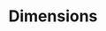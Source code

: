 ---
bigquery: https://console.cloud.google.com/bigquery?p=covid-19-dimensions-ai&page=table&d=data&t=publications
contributors: Digital Science, https://www.digital-science.com/
cost: Free for personal, non-commercial use.
description: Dimensions contains more than 100 million publications, ranging from
  articles published in scholarly journals, books and book chapters, to preprints
  and conference proceedings. All publications are contextualized with linked data
  sets, funding, publications, patents, clinical trials, and policy documents. You
  can also view associated categories, funders, institutions, and researcher profiles.
documentation: https://docs.dimensions.ai/bigquery/index.html
last_edit: 04/08/2022, 21:23:41
location: https://www.dimensions.ai/products/free/
maintained_by: Digital Science, https://www.digital-science.com/
schema_fields:
- interventions
- research_org_city_names
- date_modified
- conference
- publication_year
- resulting_publication_doi
- research_org_state_names
- patent_ids
- family_count
- funder_org
- date_online
- volume
- book_series_title
- expiration_date
- established
- granted_year
- mesh_headings
- funding_eur
- categories
- relationships
- current_assignee_countries
- proceedings_title
- funding_cad
- type
- parent_id
- funding_details
- aliases
- phase
- family_id
- pages
- id
- category_icrp_ct
- issue
- acknowledgements
- citations_count
- organisation_details
- researcher_ids
- citation_string
- title
- funding_nzd
- funding_chf
- year
- end_year
- open_access_categories_v2
- category_icrp_cso
- legal_status
- pmid
- book_title
- funding_currency
- jurisdiction
- category_hra
- wikipedia_url
- labels
- category_uoa
- filing_date
- language
- date_print
- citations
- concepts
- funding_jpy
- links
- assignee_countries
- subtitles
- assignee_orgs
- pmcid
- original_assignee_orgs
- family_members_ids
- application_number
- open_access_categories
- resulting_publication_ids
- inventor_names
- ipcr
- research_org_country_names
- reference_ids
- category_bra
- description
- priority_year
- embargo_date
- grant_number
- original_assignee
- source_id
- email_address
- abstract
- brief_title
- address
- funding_usd
- funder_orgs
- isbn
- metrics
- repository_id
- conditions
- cpc
- investigators
- altmetrics
- start_date
- expiration_year
- funder_org_acronyms
- publisher
- research_org_countries
- created_date
- supporting_grant_ids
- research_orgs
- arxiv_id
- associated_publication_doi
- end_date
- original_title
- start_year
- legal_events
- funding_aud
- associated_publication_id
- funding_amount
- publication_ids
- funding_gbp
- filing_year
- gender
- associated_grant_ids
- category_rcdc
- date_inserted
- category_hrcs_rac
- current_assignee
- editors
- repository_name
- external_ids
- kind
- category_for
- publication_date
- license
- category_sdg
- funder_countries
- filing_status
- journal
- doi
- current_assignee_orgs
- status
- date
- foa_number
- research_org_cities
- associated_publication_pmid
- category_hrcs_hc
- funder_org_cities
- funding_cny
- mesh_terms
- funder_org_countries
- priority_date
- original_assignee_countries
- date_imported_gbq
- research_org_state_codes
- cited_by_ids
- granted_date
- associated_publication_arxiv_id
- clinical_trial_ids
- eisbn
- date_normal
- funder_org_state_codes
- original_abstract
- name
- journal_lists
- active_years
- repository_url
- registry
- acronyms
- acronym
- linkout
- authors
- types
shortname: dimensions
tags:
- scholarly literature
- patents
- funding
- clinical trials
- academic profiles
terms_of_use: 'Use of both the Dimensions COVID-19 dataset and full Dimensions dataset
  are subject to the Dimensions Terms of use: https://www.dimensions.ai/policies-terms-legal '
title: Dimensions
uuid: dcff88bd-fe6b-4fdb-8159-809bf9d7bc1c
---